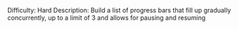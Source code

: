 Difficulty: Hard
Description: Build a list of progress bars that fill up gradually concurrently, up to a limit of 3 and allows for pausing and resuming
